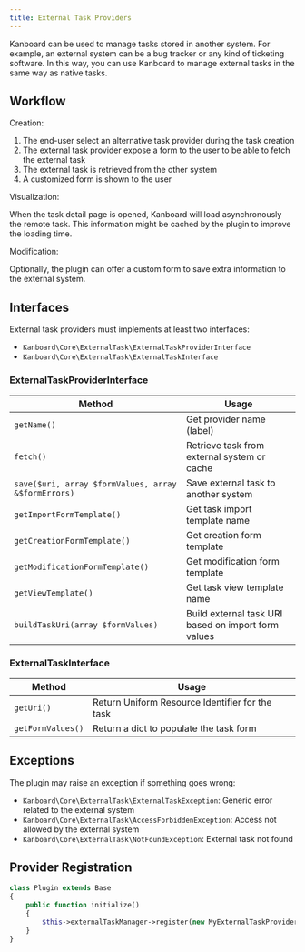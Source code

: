 ```yaml
---
title: External Task Providers
---
```


Kanboard can be used to manage tasks stored in another system. For example, an external system can be a bug tracker or any kind of ticketing software. In this way, you can use Kanboard to manage external tasks in the same way as native tasks.

Workflow
--------

Creation:

1. The end-user select an alternative task provider during the task creation
2. The external task provider expose a form to the user to be able to fetch the external task
3. The external task is retrieved from the other system
4. A customized form is shown to the user

Visualization:

When the task detail page is opened, Kanboard will load asynchronously the remote task. This information might be cached by the plugin to improve the loading time.

Modification:

Optionally, the plugin can offer a custom form to save extra information to the external system.

Interfaces
----------

External task providers must implements at least two interfaces:

- `Kanboard\Core\ExternalTask\ExternalTaskProviderInterface`
- `Kanboard\Core\ExternalTask\ExternalTaskInterface`

### ExternalTaskProviderInterface

Method                                               | Usage
-----------------------------------------------------| -----------------------------
`getName()`                                          | Get provider name (label)
`fetch()`                                            | Retrieve task from external system or cache
`save($uri, array $formValues, array &$formErrors)`  | Save external task to another system
`getImportFormTemplate()`                            | Get task import template name
`getCreationFormTemplate()`                          | Get creation form template
`getModificationFormTemplate()`                      | Get modification form template
`getViewTemplate()`                                  | Get task view template name
`buildTaskUri(array $formValues)`                    | Build external task URI based on import form values

### ExternalTaskInterface

Method               | Usage
---------------------| -------------------------------------------------
`getUri()`           | Return Uniform Resource Identifier for the task
`getFormValues()`    | Return a dict to populate the task form

Exceptions
----------

The plugin may raise an exception if something goes wrong:

- `Kanboard\Core\ExternalTask\ExternalTaskException`: Generic error related to the external system
- `Kanboard\Core\ExternalTask\AccessForbiddenException`: Access not allowed by the external system
- `Kanboard\Core\ExternalTask\NotFoundException`: External task not found

Provider Registration
---------------------

```php
class Plugin extends Base
{
    public function initialize()
    {
        $this->externalTaskManager->register(new MyExternalTaskProvider());
    }
}
```
